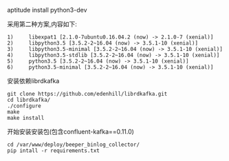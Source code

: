 
aptitude install python3-dev

采用第二种方案,内容如下:

```
1)     libexpat1 [2.1.0-7ubuntu0.16.04.2 (now) -> 2.1.0-7 (xenial)]   
2)     libpython3.5 [3.5.2-2~16.04 (now) -> 3.5.1-10 (xenial)]        
3)     libpython3.5-minimal [3.5.2-2~16.04 (now) -> 3.5.1-10 (xenial)]
4)     libpython3.5-stdlib [3.5.2-2~16.04 (now) -> 3.5.1-10 (xenial)] 
5)     python3.5 [3.5.2-2~16.04 (now) -> 3.5.1-10 (xenial)]           
6)     python3.5-minimal [3.5.2-2~16.04 (now) -> 3.5.1-10 (xenial)]  
```

安装依赖librdkafka
```
git clone https://github.com/edenhill/librdkafka.git
cd librdkafka/
./configure
make
make install
```

开始安装安装包(包含confluent-kafka==0.11.0)
```
cd /var/www/deploy/beeper_binlog_collector/
pip intall -r requirements.txt 
```

